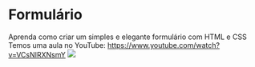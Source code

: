 # Formulário
Aprenda como criar um simples e elegante formulário com HTML e CSS
Temos uma aula no YouTube: https://www.youtube.com/watch?v=VCsNIRXNsmY
<img src="https://1.bp.blogspot.com/-iem9LTDllYY/YKlwoY0uYYI/AAAAAAAAApo/9UUjW80biw4Ca-c0WWDkVFqC14OGh-pOQCLcBGAsYHQ/s320/formulario-html-css.png">
